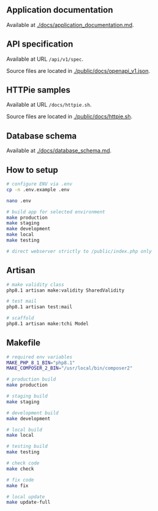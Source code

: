 ## Application documentation

Available at [./docs/application_documentation.md](./docs/application_documentation.md).

## API specification

Available at URL `/api/v1/spec`.

Source files are located in [./public/docs/openapi_v1.json](./public/docs/openapi_v1.json).

## HTTPie samples

Available at URL `/docs/httpie.sh`.

Source files are located in [./public/docs/httpie.sh](./public/docs/httpie.sh).

## Database schema

Available at [./docs/database_schema.md](./docs/database_schema.md).

## How to setup

```sh
# configure ENV via .env
cp -n .env.example .env

nano .env

# build app for selected environment
make production
make staging
make development
make local
make testing

# direct webserver strictly to /public/index.php only
```

## Artisan

```sh
# make validity class
php8.1 artisan make:validity SharedValidity

# test mail
php8.1 artisan test:mail

# scaffold
php8.1 artisan make:tchi Model
```

## Makefile

```sh
# required env variables
MAKE_PHP_8_1_BIN="php8.1"
MAKE_COMPOSER_2_BIN="/usr/local/bin/composer2"

# production build
make production

# staging build
make staging

# development build
make development

# local build
make local

# testing build
make testing

# check code
make check

# fix code
make fix

# local update
make update-full
```
